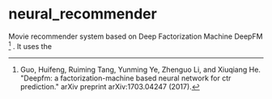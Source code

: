 # neural_recommender
Movie recommender system based on Deep Factorization Machine DeepFM [^ref1] . It uses the 


[^ref1]: Guo, Huifeng, Ruiming Tang, Yunming Ye, Zhenguo Li, and Xiuqiang He. "Deepfm: a factorization-machine based neural network for ctr prediction." arXiv preprint arXiv:1703.04247 (2017).
